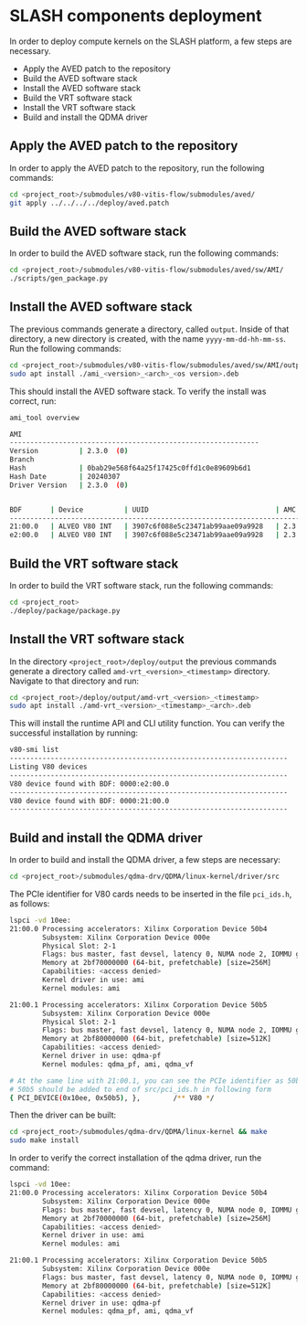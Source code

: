 # SLASH components deployment

In order to deploy compute kernels on the SLASH platform, a few steps are necessary.

- Apply the AVED patch to the repository
- Build the AVED software stack
- Install the AVED software stack
- Build the VRT software stack
- Install the VRT software stack
- Build and install the QDMA driver

## Apply the AVED patch to the repository

In order to apply the AVED patch to the repository, run the following commands:

```bash
cd <project_root>/submodules/v80-vitis-flow/submodules/aved/
git apply ../../../../deploy/aved.patch
```

## Build the AVED software stack
In order to build the AVED software stack, run the following commands:

```bash
cd <project_root>/submodules/v80-vitis-flow/submodules/aved/sw/AMI/
./scripts/gen_package.py
```

## Install the AVED software stack

The previous commands generate a directory, called `output`. Inside of that directory, a new directory is created, with the name `yyyy-mm-dd-hh-mm-ss`. Run the following commands:

```bash
cd <project_root>/submodules/v80-vitis-flow/submodules/aved/sw/AMI/output/yyyy-mm-dd-hh-mm-ss
sudo apt install ./ami_<version>_<arch>_<os version>.deb
```
This should install the AVED software stack. To verify the install was correct, run:

```bash
ami_tool overview

AMI             
-------------------------------------------------------------
Version          | 2.3.0  (0)                                
Branch          
Hash             | 0bab29e568f64a25f17425c0ffd1c0e89609b6d1  
Hash Date        | 20240307                                  
Driver Version   | 2.3.0  (0)                                


BDF       | Device          | UUID                               | AMC          | State  
-----------------------------------------------------------------------------------------
21:00.0   | ALVEO V80 INT   | 3907c6f088e5c23471ab99aae09a9928   | 2.3.0  (0)   | READY  
e2:00.0   | ALVEO V80 INT   | 3907c6f088e5c23471ab99aae09a9928   | 2.3.0  (0)   | READY
```

## Build the VRT software stack

In order to build the VRT software stack, run the following commands:

```bash
cd <project_root>
./deploy/package/package.py
```

## Install the VRT software stack

In the directory `<project_root>/deploy/output` the previous commands generate a directory called `amd-vrt_<version>_<timestamp>` directory. Navigate to that directory and run:

```bash
cd <project_root>/deploy/output/amd-vrt_<version>_<timestamp>
sudo apt install ./amd-vrt_<version>_<timestamp>_<arch>.deb
```
This will install the runtime API and CLI utility function. You can verify the successful installation by running:

```bash
v80-smi list
--------------------------------------------------------------------
Listing V80 devices 
--------------------------------------------------------------------
V80 device found with BDF: 0000:e2:00.0
--------------------------------------------------------------------
V80 device found with BDF: 0000:21:00.0
--------------------------------------------------------------------
```

## Build and install the QDMA driver
In order to build and install the QDMA driver, a few steps are necessary:

```bash
cd <project_root>/submodules/qdma-drv/QDMA/linux-kernel/driver/src
```
The PCIe identifier for V80 cards needs to be inserted in the file `pci_ids.h`, as follows:

```bash
lspci -vd 10ee:
21:00.0 Processing accelerators: Xilinx Corporation Device 50b4
        Subsystem: Xilinx Corporation Device 000e
        Physical Slot: 2-1
        Flags: bus master, fast devsel, latency 0, NUMA node 2, IOMMU group 27
        Memory at 2bf70000000 (64-bit, prefetchable) [size=256M]
        Capabilities: <access denied>
        Kernel driver in use: ami
        Kernel modules: ami

21:00.1 Processing accelerators: Xilinx Corporation Device 50b5
        Subsystem: Xilinx Corporation Device 000e
        Physical Slot: 2-1
        Flags: bus master, fast devsel, latency 0, NUMA node 2, IOMMU group 27
        Memory at 2bf80000000 (64-bit, prefetchable) [size=512K]
        Capabilities: <access denied>
        Kernel driver in use: qdma-pf
        Kernel modules: qdma_pf, ami, qdma_vf

# At the same line with 21:00.1, you can see the PCIe identifier as 50b5
# 50b5 should be added to end of src/pci_ids.h in following form
{ PCI_DEVICE(0x10ee, 0x50b5), },        /** V80 */
```
Then the driver can be built:

```bash
cd <project_root>/submodules/qdma-drv/QDMA/linux-kernel && make
sudo make install
```

In order to verify the correct installation of the qdma driver, run the command:

```bash
lspci -vd 10ee:
21:00.0 Processing accelerators: Xilinx Corporation Device 50b4
        Subsystem: Xilinx Corporation Device 000e
        Flags: bus master, fast devsel, latency 0, NUMA node 0, IOMMU group 29
        Memory at 2bf70000000 (64-bit, prefetchable) [size=256M]
        Capabilities: <access denied>
        Kernel driver in use: ami
        Kernel modules: ami

21:00.1 Processing accelerators: Xilinx Corporation Device 50b5
        Subsystem: Xilinx Corporation Device 000e
        Flags: bus master, fast devsel, latency 0, NUMA node 0, IOMMU group 29
        Memory at 2bf80000000 (64-bit, prefetchable) [size=512K]
        Capabilities: <access denied>
        Kernel driver in use: qdma-pf
        Kernel modules: qdma_pf, ami, qdma_vf
```

